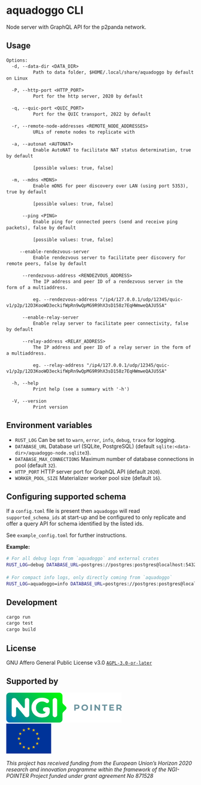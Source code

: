 # aquadoggo CLI

Node server with GraphQL API for the p2panda network.

## Usage

```
Options:
  -d, --data-dir <DATA_DIR>
          Path to data folder, $HOME/.local/share/aquadoggo by default on Linux

  -P, --http-port <HTTP_PORT>
          Port for the http server, 2020 by default

  -q, --quic-port <QUIC_PORT>
          Port for the QUIC transport, 2022 by default

  -r, --remote-node-addresses <REMOTE_NODE_ADDRESSES>
          URLs of remote nodes to replicate with

  -a, --autonat <AUTONAT>
          Enable AutoNAT to facilitate NAT status determination, true by default

          [possible values: true, false]

  -m, --mdns <MDNS>
          Enable mDNS for peer discovery over LAN (using port 5353), true by default

          [possible values: true, false]

      --ping <PING>
          Enable ping for connected peers (send and receive ping packets), false by default

          [possible values: true, false]

     --enable-rendezvous-server
          Enable rendezvous server to facilitate peer discovery for remote peers, false by default

      --rendezvous-address <RENDEZVOUS_ADDRESS>
          The IP address and peer ID of a rendezvous server in the form of a multiaddress.

          eg. --rendezvous-address "/ip4/127.0.0.1/udp/12345/quic-v1/p2p/12D3KooWD3eckifWpRn9wQpMG9R9hX3sD158z7EqHWmweQAJU5SA"

      --enable-relay-server
          Enable relay server to facilitate peer connectivity, false by default

      --relay-address <RELAY_ADDRESS>
          The IP address and peer ID of a relay server in the form of a multiaddress.

          eg. --relay-address "/ip4/127.0.0.1/udp/12345/quic-v1/p2p/12D3KooWD3eckifWpRn9wQpMG9R9hX3sD158z7EqHWmweQAJU5SA"

  -h, --help
          Print help (see a summary with '-h')

  -V, --version
          Print version
```

## Environment variables

* `RUST_LOG` Can be set to `warn`, `error`, `info`, `debug`, `trace` for logging.
* `DATABASE_URL` Database url (SQLite, PostgreSQL) (default `sqlite:<data-dir>/aquadoggo-node.sqlite3`).
* `DATABASE_MAX_CONNECTIONS` Maximum number of database connections in pool (default `32`).
* `HTTP_PORT` HTTP server port for GraphQL API (default `2020`).
* `WORKER_POOL_SIZE` Materializer worker pool size (default `16`).

## Configuring supported schema

If a `config.toml` file is present then `aquadoggo` will read `supported_schema_ids` at start-up
and be configured to only replicate and offer a query API for schema identified by the listed ids.

See `example_config.toml` for further instructions.

**Example:**

```bash
# For all debug logs from `aquadoggo` and external crates
RUST_LOG=debug DATABASE_URL=postgres://postgres:postgres@localhost:5432/db cargo run

# For compact info logs, only directly coming from `aquadoggo`
RUST_LOG=aquadoggo=info DATABASE_URL=postgres://postgres:postgres@localhost:5432/db cargo run
```

## Development

```bash
cargo run
cargo test
cargo build
```

## License

GNU Affero General Public License v3.0 [`AGPL-3.0-or-later`](LICENSE)

## Supported by

<img src="https://raw.githubusercontent.com/p2panda/.github/main/assets/ngi-logo.png" width="auto" height="80px"><br />
<img src="https://raw.githubusercontent.com/p2panda/.github/main/assets/eu-flag-logo.png" width="auto" height="80px">

*This project has received funding from the European Union’s Horizon 2020 research and innovation programme within the framework of the NGI-POINTER Project funded under grant agreement No 871528*
